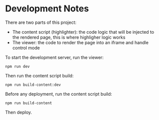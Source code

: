 # Development Notes

There are two parts of this project:

- The content script (highlighter): the code logic that will be injected to the rendered page, this is where highligher logic works
- The viewer: the code to render the page into an iframe and handle control mode

To start the development server, run the viewer:

```
npm run dev
```

Then run the content script build:

```
npm run build-content:dev
```

Before any deployment, run the content script build:

``` 
npm run build-content
```

Then deploy.